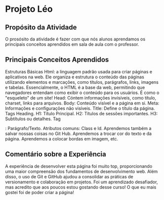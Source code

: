 # Projeto Léo

## Propósito da Atividade
O prosósito da atividade é fazer com que nós alunos aprendamos os principais conceitos aprendidos em sala de aula com o professor.
## Principais Conceitos Aprendidos
Estruturas Básicas
Html:  a linguagem padrão usada para criar páginas e aplicativos na web. Ele organiza e estrutura o conteúdo das páginas utilizando elementos e marcações, como títulos, parágrafos, links, imagens e tabelas. Essencialmente, o HTML é a base da web, permitindo que navegadores entendam como exibir o conteúdo para os usuários. É como o "esqueleto" de um site!
Head: Cóntem informações invisíveis, como título, charset, links para arquivos.
Body: Conteúdo visível e a página em si.
Meta: Informações e configurações não visíveis.
Title: Define o título da página.
Tags Heading.
H1: Título Principal.
H2: Títulos de sessões importantes.
H3: Subtítulos ou detalhes.
Tag <P>: Parágrafo/Texto.
Atributos comuns: Class e Id.
Aprendemos também a salvar nossas coisas no Git Hub.
Aprendemos a trocar cor do texto e da página.
Aprendemos a colocar bordas em imagem, etc.

## Comentário sobre a Experiência
A experiência de desenvolver esta página foi muito top, proporcionando uma maior compreensão dos fundamentos de desenvolvimento web. Além disso, o uso de Git e GitHub ajudou a consolidar as práticas de versionamento e colaboração em projetos. Foi um aprendizado desafiador, mas acredito que aos poucos estou gostando desse curso! O que eu mais gostei foi de poder criar a página!

